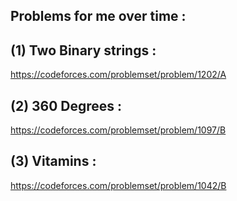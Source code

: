 ## Problems for me over time : 

## (1) Two Binary strings : 

https://codeforces.com/problemset/problem/1202/A

## (2) 360 Degrees : 

https://codeforces.com/problemset/problem/1097/B

## (3) Vitamins : 

https://codeforces.com/problemset/problem/1042/B